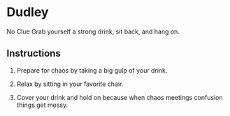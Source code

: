 # Dudley

No Clue
Grab yourself a strong drink, sit back, and hang on.

## Instructions

  1. Prepare for chaos by taking a big gulp of your drink.
  
  2. Relax by sitting in your favorite chair.
  
  3. Cover your drink and hold on because when chaos meetings confusion things get messy.
